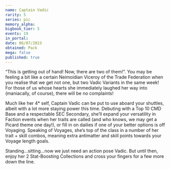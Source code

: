 ```yaml
---
name: Captain Vadic
rarity: 5
series: pic
memory_alpha:
bigbook_tier: 5
events: 19
in_portal:
date: 06/07/2023
obtained: Pack
mega: false
published: true
---
```


“This is getting out of hand! Now, there are two of them!”. You may be feeling a bit like a certain Neimoidian Viceroy of the Trade Federation when you realise that we get not one, but two Vadic Variants in the same week! For those of us whose hearts she immediately laughed her way into (maniacally, of course), there will be no complaints!

Much like her 4* self, Captain Vadic can be put to use aboard your shuttles, albeit with a lot more staying power this time. Debuting with a Top 10 CMD Base and a respectable SEC Secondary, she’ll expand your versatility in Faction events when her traits are called (and who knows, we may get a Picard theme one day!), or fill in on dailies if one of your better options is off Voyaging. Speaking of Voyages, she’s top of the class in a number of her trait + skill combos, meaning extra antimatter and skill points towards your Voyage length goals.

Standing…sitting…now we just need an action pose Vadic. But until then, enjoy her 2 Stat-Boosting Collections and cross your fingers for a few more down the line.
